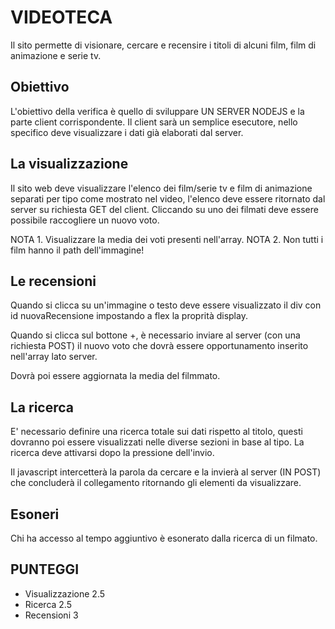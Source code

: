 # VIDEOTECA
Il sito permette di visionare, cercare e recensire i titoli di alcuni film, film di animazione e serie tv.

## Obiettivo 
L'obiettivo della verifica è quello di sviluppare UN SERVER NODEJS e la parte client corrispondente. Il client sarà un semplice esecutore, nello specifico deve visualizzare i dati già elaborati dal server.

## La visualizzazione
Il sito web deve visualizzare l'elenco dei film/serie tv e film di animazione separati per tipo come mostrato nel video, l'elenco deve essere ritornato dal server su richiesta GET del client. Cliccando su uno dei filmati deve essere possibile raccogliere un nuovo voto.

NOTA 1. Visualizzare la media dei voti presenti nell'array.
NOTA 2. Non tutti i film hanno il path dell'immagine!

## Le recensioni
Quando si clicca su un'immagine o testo deve essere visualizzato il div con id nuovaRecensione impostando a flex la proprità display. 

Quando si clicca sul bottone +, è necessario inviare al server (con una richiesta POST) il nuovo voto che dovrà essere opportunamento inserito nell'array lato server.

Dovrà poi essere aggiornata la media del filmmato.

## La ricerca
E' necessario definire una ricerca totale sui dati rispetto al titolo, questi dovranno poi essere visualizzati nelle diverse sezioni in base al tipo. La ricerca deve attivarsi dopo la pressione dell'invio.

Il javascript intercetterà la parola da cercare e la invierà al server (IN POST) che concluderà il collegamento ritornando gli elementi da visualizzare.

## Esoneri
Chi ha accesso al tempo aggiuntivo è esonerato dalla ricerca di un filmato.

## PUNTEGGI
- Visualizzazione 2.5
- Ricerca 2.5
- Recensioni 3 